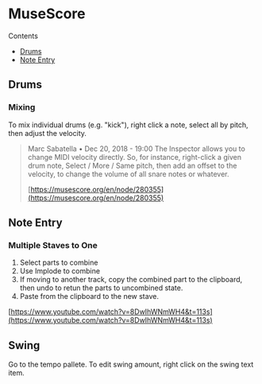 # MuseScore

Contents

- [Drums](#drums)
- [Note Entry](#note-entry)

## Drums

### Mixing

To mix individual drums (e.g. "kick"), right click a note, select all by pitch, then adjust the velocity.

>Marc Sabatella • Dec 20, 2018 - 19:00
The Inspector allows you to change MIDI velocity directly. So, for instance, right-click a given drum note, Select / More / Same pitch, then add an offset to the velocity, to change the volume of all snare notes or whatever.
>
> [https://musescore.org/en/node/280355](https://musescore.org/en/node/280355)

## Note Entry

### Multiple Staves to One

1. Select parts to combine
2. Use Implode to combine
3. If moving to another track, copy the combined part to the clipboard, then undo to retun the parts to uncombined state.
4. Paste from the clipboard to the new stave.

[https://www.youtube.com/watch?v=8DwIhWNmWH4&t=113s](https://www.youtube.com/watch?v=8DwIhWNmWH4&t=113s)

## Swing

Go to the tempo pallete. To edit swing amount, right click on the swing text item.
